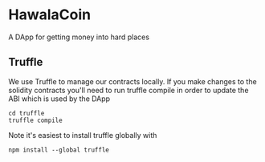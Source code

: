 # HawalaCoin

A DApp for getting money into hard places

## Truffle

We use Truffle to manage our contracts locally.
If you make changes to the solidity contracts you'll need to run truffle compile in order to update the ABI which is used by the DApp
```
cd truffle
truffle compile
```

Note it's easiest to install truffle globally with
```
npm install --global truffle
```

